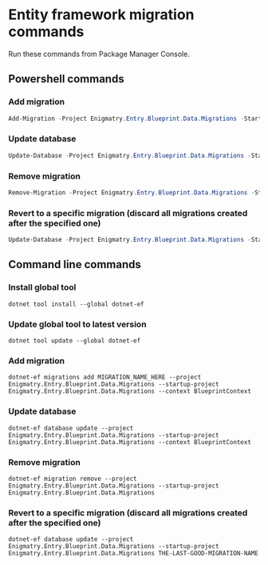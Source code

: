﻿# Entity framework migration commands

Run these commands from Package Manager Console.

## Powershell commands

### Add migration

``` powershell
Add-Migration -Project Enigmatry.Entry.Blueprint.Data.Migrations -StartUpProject Enigmatry.Entry.Blueprint.Data.Migrations -Context BlueprintContext -Name MIGRATION_NAME_HERE
```

### Update database

``` powershell
Update-Database -Project Enigmatry.Entry.Blueprint.Data.Migrations -StartUpProject Enigmatry.Entry.Blueprint.Data.Migrations -Context BlueprintContext
```

### Remove migration

``` powershell
Remove-Migration -Project Enigmatry.Entry.Blueprint.Data.Migrations -StartUpProject Enigmatry.Entry.Blueprint.Data.Migrations
```

### Revert to a specific migration (discard all migrations created after the specified one)

``` powershell
Update-Database -Project Enigmatry.Entry.Blueprint.Data.Migrations -StartUpProject Enigmatry.Entry.Blueprint.Data.Migrations -Context BlueprintContext THE-LAST-GOOD-MIGRATION-NAME
```

## Command line commands

### Install global tool

``` shell
dotnet tool install --global dotnet-ef
```

### Update global tool to latest version

``` shell
dotnet tool update --global dotnet-ef
```

### Add migration

``` shell
dotnet-ef migrations add MIGRATION_NAME_HERE --project Enigmatry.Entry.Blueprint.Data.Migrations --startup-project Enigmatry.Entry.Blueprint.Data.Migrations --context BlueprintContext
```

### Update database

``` shell
dotnet-ef database update --project Enigmatry.Entry.Blueprint.Data.Migrations --startup-project Enigmatry.Entry.Blueprint.Data.Migrations --context BlueprintContext
```

### Remove migration

``` shell
dotnet-ef migration remove --project Enigmatry.Entry.Blueprint.Data.Migrations --startup-project Enigmatry.Entry.Blueprint.Data.Migrations
```

### Revert to a specific migration (discard all migrations created after the specified one)

``` shell
dotnet-ef database update --project Enigmatry.Entry.Blueprint.Data.Migrations --startup-project Enigmatry.Entry.Blueprint.Data.Migrations THE-LAST-GOOD-MIGRATION-NAME
```
